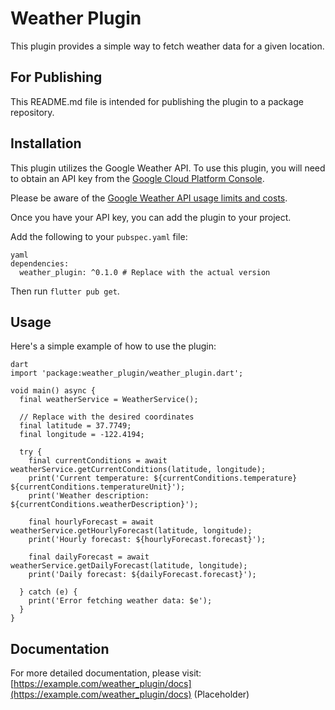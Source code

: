 # Weather Plugin

This plugin provides a simple way to fetch weather data for a given location.

## For Publishing

This README.md file is intended for publishing the plugin to a package repository.

## Installation
This plugin utilizes the Google Weather API. To use this plugin, you will need to obtain an API key from the [Google Cloud Platform Console](https://console.cloud.google.com/).

Please be aware of the [Google Weather API usage limits and costs](https://developers.google.com/maps/documentation/weather/usage-and-billing).

Once you have your API key, you can add the plugin to your project.



Add the following to your `pubspec.yaml` file:

```
yaml
dependencies:
  weather_plugin: ^0.1.0 # Replace with the actual version
```
Then run `flutter pub get`.

## Usage

Here's a simple example of how to use the plugin:

```
dart
import 'package:weather_plugin/weather_plugin.dart';

void main() async {
  final weatherService = WeatherService();

  // Replace with the desired coordinates
  final latitude = 37.7749;
  final longitude = -122.4194;

  try {
    final currentConditions = await weatherService.getCurrentConditions(latitude, longitude);
    print('Current temperature: ${currentConditions.temperature} ${currentConditions.temperatureUnit}');
    print('Weather description: ${currentConditions.weatherDescription}');

    final hourlyForecast = await weatherService.getHourlyForecast(latitude, longitude);
    print('Hourly forecast: ${hourlyForecast.forecast}');

    final dailyForecast = await weatherService.getDailyForecast(latitude, longitude);
    print('Daily forecast: ${dailyForecast.forecast}');

  } catch (e) {
    print('Error fetching weather data: $e');
  }
}
```
## Documentation

For more detailed documentation, please visit: [https://example.com/weather_plugin/docs](https://example.com/weather_plugin/docs) (Placeholder)
